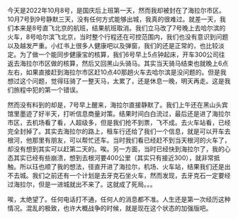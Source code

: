 
今天是2022年10月8号，是国庆后上班第一天，然而我却被封在了海拉尔市区。10月7号到9号静默三天，没有任何方式能够出城，我真的很难过。就差一天，我们本来是8号直飞北京的航班，结果航班取消。我们立马改了7号晚上去哈尔滨的火车，8号哈尔滨飞北京，当时整个行程还在可控范围内，我们也没有意识到问题以及越发严重。小红书上很多人健康吧以及弹窗，我们的还是正常的，也比较淡定。为了做一个能同步健康宝的核算，我们6号早上5点钟起床，开车300公司往返去海拉尔市区做的核算，然后又回黑山头骑马。其实当天骑马结束也就晚上6点左右，如果直接赶到海拉尔市区赶10点40那趟火车去哈尔滨是没问题的。但是我想过这个问题，觉得珏骑了一整天马，太累了，还是休息一晚，明天再走。这是我们旅程中犯的第一个错误。

然而没有料到的却是，7号早上醒来，海拉尔直接静默了。我们上午还在黑山头宾馆里墨迹了好半天，打听信息商量对策。结果时间白白流过，最后还是进了海拉尔市区，去机场看了看，人超级多，但是我们抢不到票，飞不成。去火车站看，已经完全封掉了。其实去海拉尔的路上，租车行还给了我们一个信息，就是可以开车去根河，他那里有朋友，可以帮忙还车。当时我们看已经赶不到当天根河的火车了，却没有想到其实可以赶第二天的。唉。另一方面，当时已经快到海拉尔了，我的心态其实已经有些崩溃，想到去根河要400公里（其实只有接近300），就非常抵触。所以珏也顺了我的想法，径直开进了海拉尔，机场、火车站，结果我们还是出不去城。我们之前还有一个计划是去牙克石坐火车，然而发现，去牙克石一定要经过海拉尔，但是一进城就出不来了。这就成了死局。。。

唉，太绝望了。任何电话打不通，任何人的消息都不准。人生还是第一次经历这种情况。混乱的极致，也许大概战争的时候，就是现在这个状态的加强版吧。